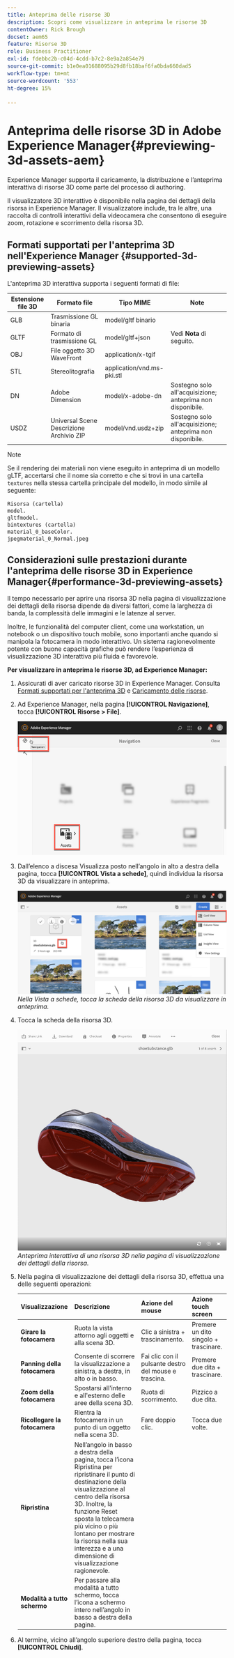 ```yaml
---
title: Anteprima delle risorse 3D
description: Scopri come visualizzare in anteprima le risorse 3D
contentOwner: Rick Brough
docset: aem65
feature: Risorse 3D
role: Business Practitioner
exl-id: fdebbc2b-c04d-4cdd-b7c2-8e9a2a854e79
source-git-commit: b1e0ea01688095b29d8fb18baf6fa0bda660dad5
workflow-type: tm+mt
source-wordcount: '553'
ht-degree: 15%

---
```


# Anteprima delle risorse 3D in Adobe Experience Manager{#previewing-3d-assets-aem}

Experience Manager supporta il caricamento, la distribuzione e l’anteprima interattiva di risorse 3D come parte del processo di authoring.

Il visualizzatore 3D interattivo è disponibile nella pagina dei dettagli della risorsa in Experience Manager. Il visualizzatore include, tra le altre, una raccolta di controlli interattivi della videocamera che consentono di eseguire zoom, rotazione e scorrimento della risorsa 3D.

<!-- See also [Working with 3D assets in Dynamic Media](/help/assets/assets-3d.md). -->

## Formati supportati per l&#39;anteprima 3D nell&#39;Experience Manager {#supported-3d-previewing-assets}

L&#39;anteprima 3D interattiva supporta i seguenti formati di file:

| Estensione file 3D | Formato file | Tipo MIME | Note |
|---|---|---|---|
| GLB | Trasmissione GL binaria | model/gltf binario |  |
| GLTF | Formato di trasmissione GL | model/gltf+json | Vedi **Nota** di seguito. |
| OBJ | File oggetto 3D WaveFront | application/x-tgif |  |
| STL | Stereolitografia | application/vnd.ms-pki.stl |  |
| DN | Adobe Dimension | model/x-adobe-dn | Sostegno solo all&#39;acquisizione; anteprima non disponibile. |
| USDZ | Universal Scene Descrizione Archivio ZIP | model/vnd.usdz+zip | Sostegno solo all&#39;acquisizione; anteprima non disponibile. |

>[!NOTE]
>
>Se il rendering dei materiali non viene eseguito in anteprima di un modello gLTF, accertarsi che il nome sia corretto e che si trovi in una cartella `textures` nella stessa cartella principale del modello, in modo simile al seguente:

    Risorsa (cartella)
    model.
    gltfmodel.
    bintextures (cartella)
    material_0_baseColor.
    jpegmaterial_0_Normal.jpeg

## Considerazioni sulle prestazioni durante l&#39;anteprima delle risorse 3D in Experience Manager{#performance-3d-previewing-assets}

Il tempo necessario per aprire una risorsa 3D nella pagina di visualizzazione dei dettagli della risorsa dipende da diversi fattori, come la larghezza di banda, la complessità delle immagini e le latenze al server.

Inoltre, le funzionalità del computer client, come una workstation, un notebook o un dispositivo touch mobile, sono importanti anche quando si manipola la fotocamera in modo interattivo. Un sistema ragionevolmente potente con buone capacità grafiche può rendere l’esperienza di visualizzazione 3D interattiva più fluida e favorevole.

**Per visualizzare in anteprima le risorse 3D, ad Experience Manager:**

1. Assicurati di aver caricato risorse 3D in Experience Manager.
Consulta [Formati supportati per l&#39;anteprima 3D](#supported-3d-previewing-assets) e [Caricamento delle risorse](/help/assets/manage-assets.md#uploading-assets).
1. Ad Experience Manager, nella pagina **[!UICONTROL Navigazione]**, tocca **[!UICONTROL Risorse > File]**.

   ![Pagina di navigazione](/help/assets/assets-dm/navigation-assets.png)

1. Dall’elenco a discesa Visualizza posto nell’angolo in alto a destra della pagina, tocca **[!UICONTROL Vista a schede]**, quindi individua la risorsa 3D da visualizzare in anteprima.

   ![Selezione scheda 3D](/help/assets/assets-dm/3d-card-select.png)
   _Nella Vista a schede, tocca la scheda della risorsa 3D da visualizzare in anteprima._

1. Tocca la scheda della risorsa 3D.

   ![Anteprima 3D interattiva](/help/assets/assets-dm/3d-preview.png)
   _Anteprima interattiva di una risorsa 3D nella pagina di visualizzazione dei dettagli della risorsa._
1. Nella pagina di visualizzazione dei dettagli della risorsa 3D, effettua una delle seguenti operazioni:

   | Visualizzazione | Descrizione | Azione del mouse | Azione touch screen |
   | --- | --- | --- | --- |
   | **Girare la fotocamera** | Ruota la vista attorno agli oggetti e alla scena 3D. | Clic a sinistra + trascinamento. | Premere un dito singolo + trascinare. |
   | **Panning della fotocamera** | Consente di scorrere la visualizzazione a sinistra, a destra, in alto o in basso. | Fai clic con il pulsante destro del mouse e trascina. | Premere due dita + trascinare. |
   | **Zoom della fotocamera** | Spostarsi all&#39;interno e all&#39;esterno delle aree della scena 3D. | Ruota di scorrimento. | Pizzico a due dita. |
   | **Ricollegare la fotocamera** | Rientra la fotocamera in un punto di un oggetto nella scena 3D. | Fare doppio clic. | Tocca due volte. |
   | **Ripristina** | Nell’angolo in basso a destra della pagina, tocca l’icona Ripristina per ripristinare il punto di destinazione della visualizzazione al centro della risorsa 3D. Inoltre, la funzione Reset sposta la telecamera più vicino o più lontano per mostrare la risorsa nella sua interezza e a una dimensione di visualizzazione ragionevole. |  |  |
   | **Modalità a tutto schermo** | Per passare alla modalità a tutto schermo, tocca l’icona a schermo intero nell’angolo in basso a destra della pagina. |  |  |

1. Al termine, vicino all’angolo superiore destro della pagina, tocca **[!UICONTROL Chiudi]**.
